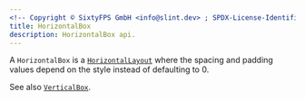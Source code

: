 ```yaml
---
<!-- Copyright © SixtyFPS GmbH <info@slint.dev> ; SPDX-License-Identifier: MIT -->
title: HorizontalBox
description: HorizontalBox api.
---
```


A `HorizontalBox` is a [`HorizontalLayout`](../builtins/elements.md#verticallayout-and-horizontallayout) where the spacing and padding values
depend on the style instead of defaulting to 0.

See also [`VerticalBox`](/master/docs/slint/reference/std-widgets/verticalbox/).

